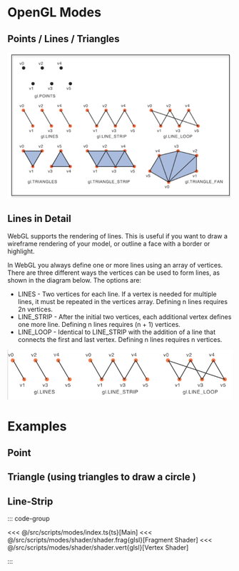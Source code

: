 # OpenGL Modes

## Points / Lines / Triangles

![Alt text](images/modes.png)

## Lines in Detail

WebGL supports the rendering of lines. This is useful if you want to draw a wireframe rendering of your model, or outline a face with a border or highlight.

In WebGL you always define one or more lines using an array of vertices. There are three different ways the vertices can be used to form lines, as shown in the diagram below. The options are:

- LINES - Two vertices for each line. If a vertex is needed for multiple lines, it must be repeated in the vertices array. Defining n lines requires 2n vertices.
- LINE_STRIP - After the initial two vertices, each additional vertex defines one more line. Defining n lines requires (n + 1) vertices.
- LINE_LOOP - Identical to LINE_STRIP with the addition of a line that connects the first and last vertex. Defining n lines requires n vertices.

![Alt text](images/lines.png)

# Examples

## Point
<GL script="modes" :args="['points']"/>

## Triangle (using triangles to draw a circle )
<GL script="modes" :args="['triangle']"/>

## Line-Strip
<GL script="modes" :args="['lines-strip']"/>

::: code-group

<<< @/src/scripts/modes/index.ts{ts}[Main]
<<< @/src/scripts/modes/shader/shader.frag{glsl}[Fragment Shader]
<<< @/src/scripts/modes/shader/shader.vert{glsl}[Vertex Shader]

:::
